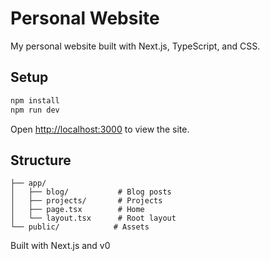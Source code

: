 # Personal Website

My personal website built with Next.js, TypeScript, and CSS.

## Setup

```bash
npm install
npm run dev
```

Open [http://localhost:3000](http://localhost:3000) to view the site.

## Structure

```
├── app/
│   ├── blog/           # Blog posts
│   ├── projects/       # Projects
│   ├── page.tsx        # Home
│   └── layout.tsx      # Root layout
└── public/            # Assets
```

Built with Next.js and v0
